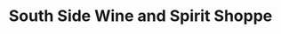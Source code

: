 ---
title: "South Side Wine and Spirit Shoppe"
url: /glastonbury/south-side-wine-and-spirit-shoppe/
shop: Spirituosen
---
